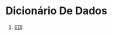 <!-- TITLE: Dicionário De Dados -->
<!-- SUBTITLE: A quick summary of Dicionario De Dados -->

# Dicionário De Dados
1. [EDI](https://eslwiki.herokuapp.com/edi#edi)